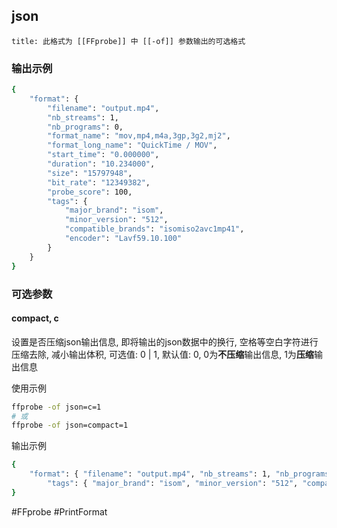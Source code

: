 ## json
```ad-info
title: 此格式为 [[FFprobe]] 中 [[-of]] 参数输出的可选格式
```

### 输出示例
```bash
{
    "format": {
        "filename": "output.mp4",
        "nb_streams": 1,
        "nb_programs": 0,
        "format_name": "mov,mp4,m4a,3gp,3g2,mj2",
        "format_long_name": "QuickTime / MOV",
        "start_time": "0.000000",
        "duration": "10.234000",
        "size": "15797948",
        "bit_rate": "12349382",
        "probe_score": 100,
        "tags": {
            "major_brand": "isom",
            "minor_version": "512",
            "compatible_brands": "isomiso2avc1mp41",
            "encoder": "Lavf59.10.100"
        }
    }
}
```

### 可选参数
#### compact, c
设置是否压缩json输出信息, 即将输出的json数据中的换行, 空格等空白字符进行压缩去除, 减小输出体积, 可选值: 0 \| 1, 默认值: 0, 0为**不压缩**输出信息, 1为**压缩**输出信息

使用示例
```bash
ffprobe -of json=c=1
# 或
ffprobe -of json=compact=1
```

输出示例
```bash
{
    "format": { "filename": "output.mp4", "nb_streams": 1, "nb_programs": 0, "format_name": "mov,mp4,m4a,3gp,3g2,mj2", "format_long_name": "QuickTime / MOV", "start_time": "0.000000", "duration": "10.234000", "size": "15797948", "bit_rate": "12349382", "probe_score": 100,
        "tags": { "major_brand": "isom", "minor_version": "512", "compatible_brands": "isomiso2avc1mp41", "encoder": "Lavf59.10.100" } }
}
```

#FFprobe #PrintFormat 
